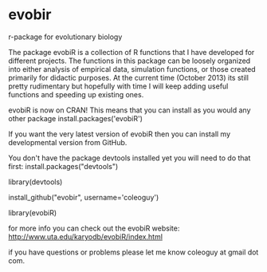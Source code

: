 evobir
======

r-package for evolutionary biology

The package evobiR is a collection of R functions that I have developed for different projects.  The functions 
in this package can be loosely organized into either analysis of empirical data, simulation functions, or 
those created primarily for didactic purposes.  At the current time (October 2013) its still pretty rudimentary
but hopefully with time I will keep adding useful functions and speeding up existing ones.


evobiR is now on CRAN! This means that you can install as you would any other package
install.packages('evobiR')

If you want the very latest version of evobiR then you can install my developmental version from GitHub.

You don't have the package devtools installed yet you will need to do that first:
install.packages("devtools")


library(devtools)

install_github("evobir", username='coleoguy')

library(evobiR)


for more info you can check out the evobiR website:
http://www.uta.edu/karyodb/evobiR/index.html

if you have questions or problems please let me know
coleoguy at gmail dot com.
